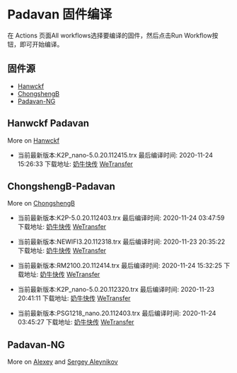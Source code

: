 # Padavan 固件编译
在 Actions 页面All workflows选择要编译的固件，然后点击Run Workflow按钮，即可开始编译。
## 固件源

- [Hanwckf](#Hanwckf-Padavan)
- [ChongshengB](#ChongshengB-Padavan)
- [Padavan-NG](#Padavan-NG)

## Hanwckf Padavan
More on [Hanwckf](https://github.com/hanwckf/rt-n56u/)

* 当前最新版本:K2P_nano-5.0.20.112415.trx  最后编译时间: 2020-11-24 15:26:33  下载地址: [奶牛快传](https://cowtransfer.com/s/7c9face2128e47)  [WeTransfer](https://we.tl/t-oagNEZNBFQ)




















## ChongshengB-Padavan
More on [ChongshengB](https://github.com/chongshengB/rt-n56u)



* 当前最新版本:K2P-5.0.20.112403.trx  最后编译时间: 2020-11-24 03:47:59  下载地址: [奶牛快传]()  [WeTransfer](https://we.tl/t-rwlEQcB3IV)

* 当前最新版本:NEWIFI3.20.112318.trx  最后编译时间: 2020-11-23 20:35:22  下载地址: [奶牛快传](https://cowtransfer.com/s/ac9bfa10587242)  [WeTransfer](https://we.tl/t-pzmWEcqLXb)

* 当前最新版本:RM2100.20.112414.trx  最后编译时间: 2020-11-24 15:32:25  下载地址: [奶牛快传](https://cowtransfer.com/s/0fcdb2b1f58746)  [WeTransfer](https://we.tl/t-fpoPrXko2b)

* 当前最新版本:K2P_nano-5.0.20.112320.trx  最后编译时间: 2020-11-23 20:41:11  下载地址: [奶牛快传](https://cowtransfer.com/s/a6946caa24b149)  [WeTransfer](https://we.tl/t-aSyZbGpzF1)

* 当前最新版本:PSG1218_nano.20.112403.trx  最后编译时间: 2020-11-24 03:45:27  下载地址: [奶牛快传]()  [WeTransfer](https://we.tl/t-QEMlhUqVqy)













## Padavan-NG
More on [Alexey](https://gitlab.com/dm38/padavan-ng) and [Sergey Aleynikov](https://github.com/dur-randir/padavan-ng)
